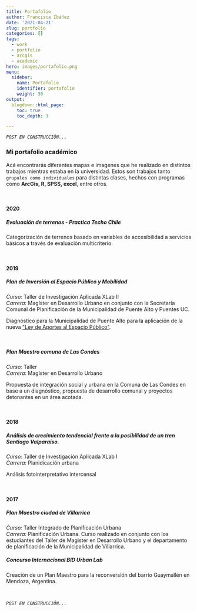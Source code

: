 ```yaml
---
title: Portafolio
author: Francisca Ibáñez
date: '2021-04-21'
slug: portfolio
categories: []
tags:
  - work
  - portfolio
  - arcgis
  - academic
hero: images/portafolio.png
menu:
  sidebar:
    name: Portafolio
    identifier: portafolio
    weight: 30
output:
  blogdown::html_page:
    toc: true
    toc_depth: 3

---
```


*`POST EN CONSTRUCCIÓN...`* 

### Mi portafolio académico

Acá encontrarás diferentes mapas e imagenes que he realizado en distintos trabajos mientras estaba en la universidad. Estos son trabajos tanto `grupales como individuales` para distintas clases, hechos con programas como **ArcGis, R, SPSS, excel**, entre otros. 

<br>

#### 2020

##### **Evaluación de terrenos - Practica Techo Chile**

Categorización de terrenos basado en variables de accesibilidad a servicios básicos a través de evaluación multicriterio.

<br>

#### 2019

##### Plan de Inversión al Espacio Público y Mobilidad
 
*Curso:*  Taller de Investigación Aplicada XLab II <br>
*Carrera:*  Magíster en Desarrollo Urbano en conjunto con la Secretaría Comunal de Planificación de la Municipalidad de Puente Alto y Puentes UC.
<br>

Diagnóstico para la Municipalidad de Puente Alto para la aplicación de la nueva ["Ley de Aportes al Espacio Público"](https://www.minvu.gob.cl/ley-de-aportes-al-espacio-publico/). 

<br>

##### Plan Maestro comuna de Las Condes

*Curso:*  Taller <br>
*Carrera:*  Magíster en Desarrollo Urbano
<br>

Propuesta de integración social y urbana en la Comuna de Las Condes en base a un diagnóstico, propuesta de desarrollo comunal y proyectos detonantes en un área acotada.

<br>

#### 2018

##### Análisis de crecimiento tendencial frente a la posibilidad de un tren Santiago Valparaíso.

*Curso:*  Taller de Investigación Aplicada XLab I <br>
*Carrera:* Planidicación urbana
<br>

Análisis fotointerpretativo intercensal 

<br>

#### 2017

##### Plan Maestro ciudad de Villarrica
*Curso:*  Taller Integrado de Planificación Urbana <br>
*Carrera:*  Planificación Urbana. Curso realizado en conjunto con los estudiantes del Taller de Magister en Desarrollo Urbano y el departamento de planificación de la Municipalidad de Villarrica.

##### Concurso Internacional BID Urban Lab
Creación de un Plan Maestro para la reconversión del barrio Guaymallén en Mendoza, Argentina.

<br>

*`POST EN CONSTRUCCIÓN...`* 